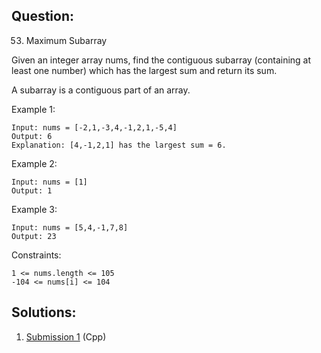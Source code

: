## Question:

53. Maximum Subarray

Given an integer array nums, find the contiguous subarray (containing at least one number) which has the largest sum and return its sum.

A subarray is a contiguous part of an array.

 

Example 1:

    Input: nums = [-2,1,-3,4,-1,2,1,-5,4]
    Output: 6
    Explanation: [4,-1,2,1] has the largest sum = 6.
 Example 2:

    Input: nums = [1]
    Output: 1
Example 3:
    
    Input: nums = [5,4,-1,7,8]
    Output: 23
 

Constraints:

    1 <= nums.length <= 105
    -104 <= nums[i] <= 104

## Solutions:
1. [Submission 1](./solution1.cpp) (Cpp)